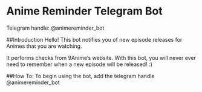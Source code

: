 # Anime Reminder Telegram Bot

Telegram handle: @animereminder_bot

##Introduction
Hello! This bot notifies you of new episode releases for Animes that you are watching.

It performs checks from 9Anime’s website. With this bot, you will never ever need to remember when a new episode will be released! :)

##How To:
To begin using the bot, add the telegram handle @animereminder_bot
